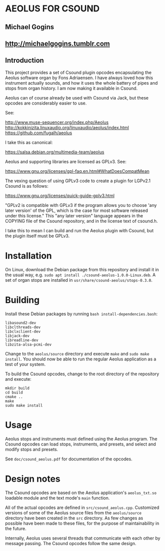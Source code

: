 # AEOLUS FOR CSOUND

## Michael Gogins
## http://michaelgogins.tumblr.com

## Introduction

This project provides a set of Csound plugin opcodes encapsulating the 
Aeolus software organ by Fons Adriaensen. I have always loved how this 
instrument actually sounds, and how it uses the whole battery of pipes and 
stops from organ history. I am now making it available in Csound.

Aeolus can of course already be used with Csound via Jack, but these 
opcodes are considerably easier to use.

See:

http://www.muse-sequencer.org/index.php/Aeolus
http://kokkinizita.linuxaudio.org/linuxaudio/aeolus/index.html
https://github.com/fugalh/aeolus

I take this as canonical:

https://salsa.debian.org/multimedia-team/aeolus

Aeolus and supporting libraries are licensed as GPLv3. See:

https://www.gnu.org/licenses/gpl-faq.en.html#WhatDoesCompatMean

The vexing question of using GPLv3 code to create a plugin for LGPv2.1 Csound 
is as follows:

https://www.gnu.org/licenses/quick-guide-gplv3.html

"GPLv2 is compatible with GPLv3 if the program allows you to choose 'any later 
version' of the GPL, which is the case for most software released under this 
license." This "any later version" language appears in the COPYING file of the 
Csound repository, and in the license text of csound.h.

I take this to mean I can build and run the Aeolus plugin with Csound, but the 
plugin itself must be GPLv3. 

# Installation

On Linux, download the Debian package from this repository and install it in 
the usual way, e.g. `sudo apt install ./csound-aeolus-1.0.0-Linux.deb`. A 
set of organ stops are installed in `usr/share/csound-aeolus/stops-0.3.0`.

# Building

Install these Debian packages by running `bash install-dependencies.bash`:
```
libasound2-dev
libclthreads-dev
libclxclient-dev
libjack-dev
libreadline-dev
libzita-alsa-pcmi-dev
```
Change to the `aeolus/source` directory and execute `make` and `sudo make 
install`. You should now be able to run the regular Aeolus application as a 
test of your system.

To build the Csound opcodes, change to the root directory of the repository
and execute:
```
mkdir build
cd build
cmake ..
make
sudo make install
```

# Usage

Aeolus stops and instruments must defined using the Aeolus program. The Csound 
opcodes can load stops, instruments, and presets, and select and modify stops 
and presets.

See `doc/csound_aeolus.pdf` for documentation of the opcodes.

# Design notes

The Csound opcodes are based on the Aeolus application's `aeolus_txt.so`
loadable module and the text mode's `main` function.

All of the actual opcodes are defined in `src/csound_aeolus.cpp`.
Customized versions of some of the Aeolus source files from the 
`aeolus/source` directory have been created in the `src` directory. As few 
changes as possible have been made to these files, for the purpose of 
maintainability in the future.

Internally, Aeolus uses several threads that communicate with each other by 
message passing. The Csound opcodes follow the same design.







